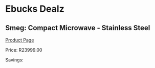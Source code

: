 
# Ebucks Dealz
## Smeg: Compact Microwave - Stainless Steel
[Product Page](https://www.ebucks.com/web/shop/productSelected.do?prodId=1183680092&catId=1196429345)

Price: R23999.00

Savings: 


	